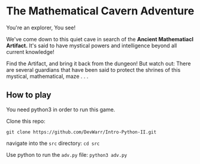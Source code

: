 # The Mathematical Cavern Adventure

You're an explorer, You see!

We've come down to this quiet cave in search of the **Ancient Mathematiacl Artifact.** It's said to have mystical powers and intelligence beyond all current knowledge!

Find the Artifact, and bring it back from the dungeon! But watch out: There are several guardians that have been said to protect the shrines of this mystical, mathematical, maze . . .

## How to play

You need python3 in order to run this game.

Clone this repo:
```
git clone https://github.com/DevWarr/Intro-Python-II.git
```

navigate into the `src` directory:
```cd src```

Use python to run the `adv.py` file:
```python3 adv.py```